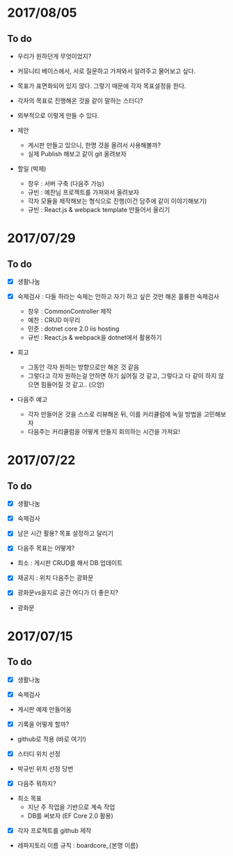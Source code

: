 # 2017/08/05

To do
------------------------------

- 우리가 원하던게 무엇이었지?
- 커뮤니티 베이스에서, 서로 질문하고 가져와서 알려주고 물어보고 싶다.
- 목표가 표면화되어 있지 않다. 그렇기 때문에 각자 목표설정을 한다.
- 각자의 목표로 진행해온 것을 같이 말하는 스터디?
- 외부적으로 이렇게 만들 수 있다.

- 제안
  - 게시판 만들고 있으니, 한명 것을 올려서 사용해볼까?
  - 실제 Publish 해보고 같이 git 올려보자

- 할일 (박제)
  - 창우 : 서버 구축 (다음주 가능)
  - 규빈 : 예찬님 프로젝트를 가져와서 올려보자
  - 각자 모듈을 제작해보는 형식으로 진행(이건 담주에 같이 이야기해보기)
  - 규빈 : React.js & webpack template 만들어서 올리기


# 2017/07/29

To do
------------------------------

- [x] 생활나눔

- [x] 숙제검사 : 다들 하라는 숙제는 안하고 자기 하고 싶은 것만 해온 훌륭한 숙제검사
  - 창우 : CommonController 제작
  - 예찬 : CRUD 마무리
  - 민준 : dotnet core 2.0 iis hosting
  - 규빈 : React.js & webpack을 dotnet에서 활용하기

- 회고
  - 그동안 각자 원하는 방향으로만 해온 것 같음
  - 그렇다고 각자 원하는걸 안하면 하기 싫어질 것 같고, 그렇다고 다 같이 하지 않으면 힘들어질 것 같고.. (으앙)

- 다음주 예고
  - 각자 만들어온 것을 스스로 리뷰해온 뒤, 이를 커리큘럼에 녹일 방법을 고민해보자
  - 다음주는 커리큘럼을 어떻게 만들지 회의하는 시간을 가져요!

# 2017/07/22

To do
------------------------------

- [x] 생활나눔

- [x] 숙제검사

- [x] 남은 시간 활용? 목표 설정하고 달리기

- [x] 다음주 목표는 어떻게?
 - 최소 : 게시판 CRUD를 해서 DB 업데이트

- [x] 재공지 : 위치 다음주는 광화문

- [x] 광화문vs을지로 공간 어디가 더 좋은지?
 - 광화문


# 2017/07/15

To do
-------------------------------

- [x] 생활나눔

- [x] 숙제검사
- 게시판 예제 만들어옴

- [x] 기록을 어떻게 할까?
- github로 적용 (바로 여기!)

- [x] 스터디 위치 선정
- 박규빈 위치 선정 당번

- [x] 다음주 뭐하지?

- 최소 목표
  - 지난 주 작업을 기반으로 계속 작업
  - DB를 써보자 (EF Core 2.0 활용)

- [x] 각자 프로젝트를 github 제작
- 레파지토리 이름 규칙 : boardcore_{본명 이름}